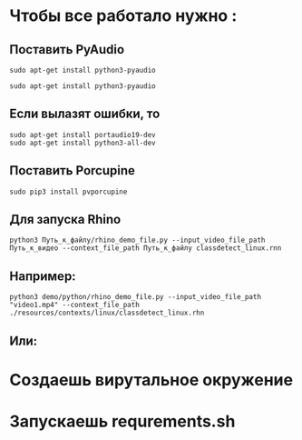 # Чтобы все работало нужно : 
## Поставить PyAudio
```
sudo apt-get install python3-pyaudio
```
```
sudo apt-get install python3-pyaudio
```
## Если вылазят ошибки, то
```
sudo apt-get install portaudio19-dev
sudo apt-get install python3-all-dev
```
## Поставить Porcupine
```
sudo pip3 install pvporcupine
```
## Для запуска Rhino 
```
python3 Путь_к_файлу/rhino_demo_file.py --input_video_file_path Путь_к_видео --context_file_path Путь_к_файлу classdetect_linux.rnn
```
## Например:
```
python3 demo/python/rhino_demo_file.py --input_video_file_path "video1.mp4" --context_file_path ./resources/contexts/linux/classdetect_linux.rhn
```

## Или:
# Создаешь вирутальное окружение
# Запускаешь requrements.sh
